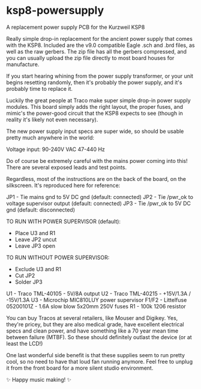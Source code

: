 # ksp8-powersupply
A replacement power supply PCB for the Kurzweil KSP8

Really simple drop-in replacement for the ancient power supply that comes with the KSP8. Included are the v9.0 compatible Eagle
.sch and .brd files, as well as the raw gerbers. The zip file has all the gerbers compressed, and you can usually upload the zip
file directly to most board houses for manufacture.

If you start hearing whining from the power supply transformer, or your unit begins resetting randomly, then it's probably the
power supply, and it's probably time to replace it.

Luckily the great people at Traco make super simple drop-in power supply modules. This board simply adds the right layout, the
proper fuses, and mimic's the power-good circuit that the KSP8 expects to see (though in reality it's likely not even necessary).

The new power supply input specs are super wide, so should be usable pretty much anywhere in the world:

Voltage input:
90-240V VAC
47-440 Hz

Do of course be extremely careful with the mains power coming into this! There are several exposed leads and test points.

Regardless, most of the instructions are on the back of the board, on the silkscreen. It's reproduced here for reference:


JP1 - Tie mains gnd to 5V DC gnd (default: connected)
JP2 - Tie /pwr_ok to voltage supervisor output (default: connected)
JP3 - Tie /pwr_ok to 5V DC gnd (default: disconnected)

TO RUN WITH POWER SUPERVISOR (default):
- Place U3 and R1
- Leave JP2 uncut
- Leave JP3 open

TO RUN WITHOUT POWER SUPERVISOR:
- Exclude U3 and R1
- Cut JP2
- Solder JP3

U1 - Traco TML-40105 - 5V/8A output
U2 - Traco TML-40215 - +15V/1.3A / -15V/1.3A
U3 - Microchip MIC810LUY power supervisor
F1/F2 - Littelfuse 05200101Z - 1.6A slow blow 5x20mm 250V fuses
R1 - 100k 1206 resistor



You can buy Tracos at several retailers, like Mouser and Digikey. Yes, they're pricey, but they are also medical grade, have
excellent electrical specs and clean power, and have something like a 70 year mean time between failure (MTBF). So these should
definitely outlast the device (or at least the LCD!)

One last wonderful side benefit is that these supplies seem to run pretty cool, so no need to have that loud fan running anymore.
Feel free to unplug it from the front board for a more silent studio environment.

✨ Happy music making! ✨


